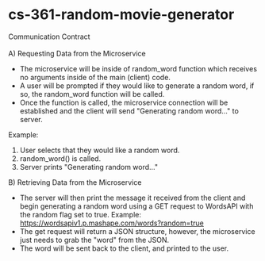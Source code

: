 # cs-361-random-movie-generator

Communication Contract<br><br>
A) Requesting Data from the Microservice
  - The microservice will be inside of random_word function which receives no arguments inside of the main (client) code.
  - A user will be prompted if they would like to generate a random word, if so, the random_word function will be called.
  - Once the function is called, the microservice connection will be established and the client will send "Generating random word..." to server.
  
  Example:<br>
  1. User selects that they would like a random word.<br>
  2. random_word() is called.<br>
  3. Server prints "Generating random word..."<br>
    
  B) Retrieving Data from the Microservice
  - The server will then print the message it received from the client and begin generating a random word using a GET request to WordsAPI with
    the random flag set to true. Example: https://wordsapiv1.p.mashape.com/words?random=true
  - The get request will return a JSON structure, however, the microservice just needs to grab the "word" from the JSON.
  - The word will be sent back to the client, and printed to the user.
  

   

